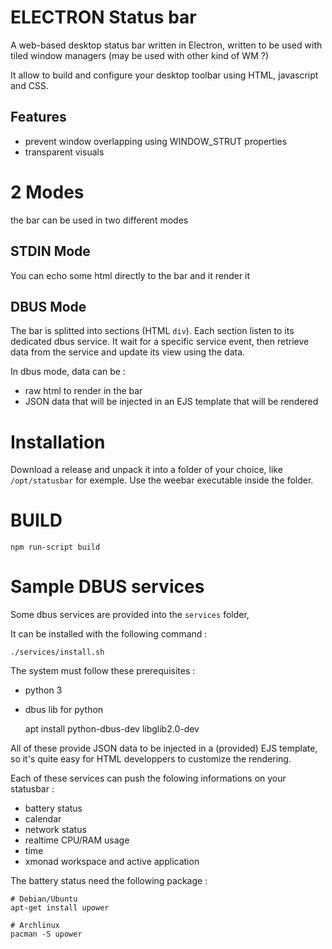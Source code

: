 # ELECTRON Status bar

A web-based desktop status bar written in Electron, written to be used with tiled window managers (may be used with other kind of WM ?)

It allow to build and configure your desktop toolbar using HTML, javascript and CSS.

## Features

* prevent window overlapping using WINDOW_STRUT properties
* transparent visuals

# 2 Modes

the bar can be used in two different modes

## STDIN Mode

You can echo some html directly to the bar and it render it

## DBUS Mode

The bar is splitted into sections (HTML `div`). Each section listen to its dedicated dbus service. It wait for a specific service event, then retrieve data from the service and update its view using the data.


In dbus mode, data can be :
* raw html to render in the bar
* JSON data that will be injected in an EJS template that will be rendered

# Installation

Download a release and unpack it into a folder of your choice, like `/opt/statusbar` for exemple.
Use the weebar executable inside the folder.

# BUILD

    npm run-script build

# Sample DBUS services

Some dbus services are provided  into the `services` folder,

It can be installed with the following command :

    ./services/install.sh

The system must follow these prerequisites :

* python 3
* dbus lib for python

    apt install python-dbus-dev libglib2.0-dev

All of these provide JSON data to be injected in a (provided) EJS template, so it's quite easy for HTML developpers to customize the rendering.

Each of these services can push the folowing informations on your statusbar :

* battery status
* calendar
* network status
* realtime CPU/RAM usage
* time
* xmonad workspace and active application

The battery status need the following package :

    # Debian/Ubuntu
    apt-get install upower

    # Archlinux
    pacman -S upower

